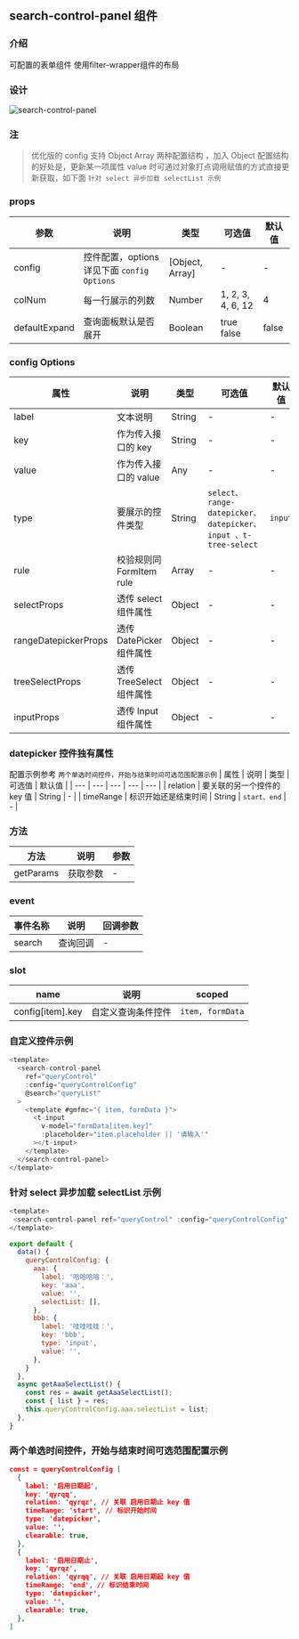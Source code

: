 ## search-control-panel 组件

### 介绍

可配置的表单组件
使用filter-wrapper组件的布局

### 设计

![search-control-panel](https://tencentpartner-generic.pkg.coding.net/sample-center/images/web-search-control-panel.png?version=latest)
### 注

> 优化版的 config 支持 Object Array 两种配置结构 ，加入 Object 配置结构的好处是，更新某一项属性 value 时可通过对象打点调用赋值的方式直接更新获取，如下面 `针对 select 异步加载 selectList 示例`

### props

| 参数          | 说明                                        | 类型            | 可选值            | 默认值 |
| ------------- | ------------------------------------------- | --------------- | ----------------- | ------ |
| config        | 控件配置，options 详见下面 `config Options` | [Object, Array] | -                 | -      |
| colNum        | 每一行展示的列数                            | Number          | 1, 2, 3, 4, 6, 12 | 4      |
| defaultExpand | 查询面板默认是否展开                        | Boolean         | true false        | false  |

### config Options

| 属性                 | 说明                     | 类型   | 可选值                                                        | 默认值  |
| -------------------- | ------------------------ | ------ | ------------------------------------------------------------- | ------- |
| label                | 文本说明                 | String | -                                                             | -       |
| key                  | 作为传入接口的 key       | String | -                                                             | -       |
| value                | 作为传入接口的 value     | Any    | -                                                             | -       |
| type                 | 要展示的控件类型         | String | `select、range-datepicker、datepicker、input 、t-tree-select` | `input` |
| rule                 | 校验规则同 FormItem rule | Array  | -                                                             | -       |
| selectProps          | 透传 select 组件属性     | Object | -                                                             | -       |
| rangeDatepickerProps | 透传 DatePicker 组件属性 | Object | -                                                             | -       |
| treeSelectProps      | 透传 TreeSelect 组件属性 | Object | -                                                             | -       |
| inputProps           | 透传 Input 组件属性      | Object | -                                                             | -       |

### datepicker 控件独有属性

配置示例参考 `两个单选时间控件，开始与结束时间可选范围配置示例`
| 属性 | 说明 | 类型 | 可选值 | 默认值 |
| --- | --- | --- | --- | --- |
| relation | 要关联的另一个控件的 key 值 | String | - |
| timeRange | 标识开始还是结束时间 | String | `start、end` | - |

### 方法

| 方法      | 说明     | 参数 |
| --------- | -------- | ---- |
| getParams | 获取参数 | -    |

### event

| 事件名称 | 说明     | 回调参数 |
| -------- | -------- | -------- |
| search   | 查询回调 | -        |

### slot

| name             | 说明               | scoped           |
| ---------------- | ------------------ | ---------------- |
| config[item].key | 自定义查询条件控件 | `item, formData` |

### 自定义控件示例

```javascript
<template>
  <search-control-panel
    ref="queryControl"
    :config="queryControlConfig"
    @search="queryList"
  >
    <template #gmfmc="{ item, formData }">
      <t-input
        v-model="formData[item.key]"
        :placeholder="item.placeholder || '请输入'"
      ></t-input>
    </template>
  </search-control-panel>
</template>
```

### 针对 select 异步加载 selectList 示例

```javascript
<template>
 <search-control-panel ref="queryControl" :config="queryControlConfig" @search="queryList" />
</template>

export default {
  data() {
    queryControlConfig: {
      aaa: {
        label: '哈哈哈哈：',
        key: 'aaa',
        value: '',
        selectList: [],
      },
      bbb: {
        label: '哇哇哇哇：',
        key: 'bbb',
        type: 'input',
        value: '',
      },
    }
  },
  async getAaaSelectList() {
    const res = await getAaaSelectList();
    const { list } = res;
    this.queryControlConfig.aaa.selectList = list;
  },
}
```

### 两个单选时间控件，开始与结束时间可选范围配置示例

```json
const = queryControlConfig [
  {
    label: '启用日期起',
    key: 'qyrqq',
    relation: 'qyrqz', // 关联 启用日期止 key 值
    timeRange: 'start', // 标识开始时间
    type: 'datepicker',
    value: '',
    clearable: true,
  },
  {
    label: '启用日期止',
    key: 'qyrqz',
    relation: 'qyrqq', // 关联 启用日期起 key 值
    timeRange: 'end', // 标识结束时间
    type: 'datepicker',
    value: '',
    clearable: true,
  },
]
```
